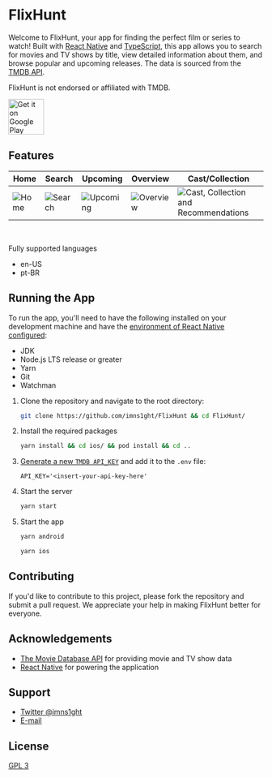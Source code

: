 # FlixHunt

Welcome to FlixHunt, your app for finding the perfect film or series to watch! Built with [React Native](https://reactnative.dev/) and [TypeScript](https://www.typescriptlang.org/), this app allows you to search for movies and TV shows by title, view detailed information about them, and browse popular and upcoming releases. The data is sourced from the [TMDB API](https://developers.themoviedb.org/3).

FlixHunt is not endorsed or affiliated with TMDB.

<a href='https://play.google.com/store/apps/details?id=com.imns1ght.flixhunt&pcampaignid=pcampaignidMKT-Other-global-all-co-prtnr-py-PartBadge-Mar2515-1'><img alt='Get it on Google Play' height='70px' src='https://play.google.com/intl/en_us/badges/static/images/badges/en_badge_web_generic.png'/></a>

## Features

| Home | Search | Upcoming | Overview | Cast/Collection | 
|------|-------------|-----------| -----------| -----------|
| ![Home](https://user-images.githubusercontent.com/24906506/225651596-5e10019a-36da-4292-9743-893fb821f5da.png) | ![Search](https://user-images.githubusercontent.com/24906506/225652300-1d82909b-3a24-4c0b-866c-592d9527754a.png) | ![Upcoming](https://user-images.githubusercontent.com/24906506/225651733-48aa8c3a-866b-4094-9682-8fe9b13f78f1.png) | ![Overview](https://user-images.githubusercontent.com/24906506/225651810-d73a16bf-2187-4f96-a9fd-00a746e2c941.png) | ![Cast, Collection and Recommendations](https://user-images.githubusercontent.com/24906506/225652112-5cb838b7-d215-4378-8b85-e9a751397e2d.png) |

<br/>

Fully supported languages

- en-US
- pt-BR

## Running the App

To run the app, you'll need to have the following installed on your development machine and have the [environment of React Native configured](https://reactnative.dev/docs/environment-setup):

- JDK
- Node.js LTS release or greater
- Yarn
- Git
- Watchman

1. Clone the repository and navigate to the root directory:

   ```bash
   git clone https://github.com/imns1ght/FlixHunt && cd FlixHunt/
   ```

2. Install the required packages

   ```bash
   yarn install && cd ios/ && pod install && cd ..
   ```

3. [Generate a new `TMDB API_KEY`](https://www.themoviedb.org/documentation/api) and add it to the `.env` file:

   ```env
   API_KEY='<insert-your-api-key-here'
   ```

4. Start the server

   ```sh
   yarn start
   ```

5. Start the app

   ```sh
   yarn android
   ```

   ```sh
   yarn ios
   ```

## Contributing

If you'd like to contribute to this project, please fork the repository and submit a pull request. We appreciate your help in making FlixHunt better for everyone.

## Acknowledgements

- [The Movie Database API](https://developers.themoviedb.org/3) for providing movie and TV show data
- [React Native](https://reactnative.dev/) for powering the application

## Support

- [Twitter @imns1ght](https://twitter.com/imns1ght)
- [E-mail](mailto:jeffersonbrunoit@gmail.com)

## License

[GPL 3](https://choosealicense.com/licenses/gpl-3.0/)
